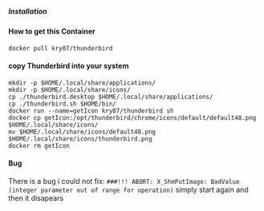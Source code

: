 ##### Installation

#### How to get this Container
```
docker pull kry07/thunderbird
```

#### copy Thunderbird into your system
```
mkdir -p $HOME/.local/share/applications/
mkdir -p $HOME/.local/share/icons/ 
cp ./thunderbird.desktop $HOME/.local/share/applications/
cp ./thunderbird.sh $HOME/bin/
docker run --name=getIcon kry07/thunderbird sh
docker cp getIcon:/opt/thunderbird/chrome/icons/default/default48.png $HOME/.local/share/icons/
mv $HOME/.local/share/icons/default48.png $HOME/.local/share/icons/thunderbird.png
docker rm getIcon 
```

#### Bug
There is a bug i could not fix:
`###!!! ABORT: X_ShmPutImage: BadValue (integer parameter out of range for operation)`
simply start again and then it disapears
